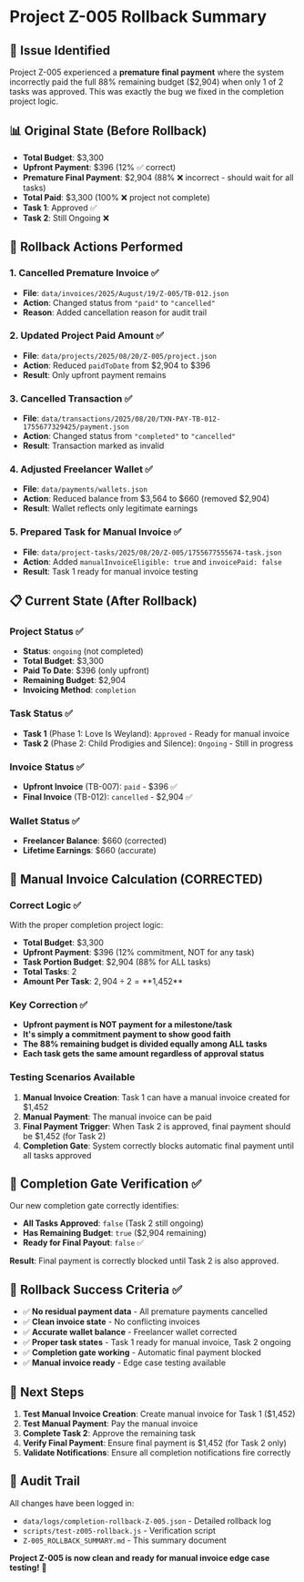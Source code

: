 # Project Z-005 Rollback Summary

## 🎯 Issue Identified
Project Z-005 experienced a **premature final payment** where the system incorrectly paid the full 88% remaining budget ($2,904) when only 1 of 2 tasks was approved. This was exactly the bug we fixed in the completion project logic.

## 📊 Original State (Before Rollback)
- **Total Budget**: $3,300
- **Upfront Payment**: $396 (12% ✅ correct)
- **Premature Final Payment**: $2,904 (88% ❌ incorrect - should wait for all tasks)
- **Total Paid**: $3,300 (100% ❌ project not complete)
- **Task 1**: Approved ✅
- **Task 2**: Still Ongoing ❌

## 🔧 Rollback Actions Performed

### 1. **Cancelled Premature Invoice** ✅
- **File**: `data/invoices/2025/August/19/Z-005/TB-012.json`
- **Action**: Changed status from `"paid"` to `"cancelled"`
- **Reason**: Added cancellation reason for audit trail

### 2. **Updated Project Paid Amount** ✅
- **File**: `data/projects/2025/08/20/Z-005/project.json`
- **Action**: Reduced `paidToDate` from $2,904 to $396
- **Result**: Only upfront payment remains

### 3. **Cancelled Transaction** ✅
- **File**: `data/transactions/2025/08/20/TXN-PAY-TB-012-1755677329425/payment.json`
- **Action**: Changed status from `"completed"` to `"cancelled"`
- **Result**: Transaction marked as invalid

### 4. **Adjusted Freelancer Wallet** ✅
- **File**: `data/payments/wallets.json`
- **Action**: Reduced balance from $3,564 to $660 (removed $2,904)
- **Result**: Wallet reflects only legitimate earnings

### 5. **Prepared Task for Manual Invoice** ✅
- **File**: `data/project-tasks/2025/08/20/Z-005/1755677555674-task.json`
- **Action**: Added `manualInvoiceEligible: true` and `invoicePaid: false`
- **Result**: Task 1 ready for manual invoice testing

## 📋 Current State (After Rollback)

### Project Status ✅
- **Status**: `ongoing` (not completed)
- **Total Budget**: $3,300
- **Paid To Date**: $396 (only upfront)
- **Remaining Budget**: $2,904
- **Invoicing Method**: `completion`

### Task Status ✅
- **Task 1** (Phase 1: Love Is Weyland): `Approved` - Ready for manual invoice
- **Task 2** (Phase 2: Child Prodigies and Silence): `Ongoing` - Still in progress

### Invoice Status ✅
- **Upfront Invoice** (TB-007): `paid` - $396 ✅
- **Final Invoice** (TB-012): `cancelled` - $2,904 ✅

### Wallet Status ✅
- **Freelancer Balance**: $660 (corrected)
- **Lifetime Earnings**: $660 (accurate)

## 🧪 Manual Invoice Calculation (CORRECTED)

### Correct Logic ✅
With the proper completion project logic:
- **Total Budget**: $3,300
- **Upfront Payment**: $396 (12% commitment, NOT for any task)
- **Task Portion Budget**: $2,904 (88% for ALL tasks)
- **Total Tasks**: 2
- **Amount Per Task**: $2,904 ÷ 2 = **$1,452**

### Key Correction ✅
- **Upfront payment is NOT payment for a milestone/task**
- **It's simply a commitment payment to show good faith**
- **The 88% remaining budget is divided equally among ALL tasks**
- **Each task gets the same amount regardless of approval status**

### Testing Scenarios Available
1. **Manual Invoice Creation**: Task 1 can have a manual invoice created for $1,452
2. **Manual Payment**: The manual invoice can be paid
3. **Final Payment Trigger**: When Task 2 is approved, final payment should be $1,452 (for Task 2)
4. **Completion Gate**: System correctly blocks automatic final payment until all tasks approved

## 🚪 Completion Gate Verification ✅

Our new completion gate correctly identifies:
- **All Tasks Approved**: `false` (Task 2 still ongoing)
- **Has Remaining Budget**: `true` ($2,904 remaining)
- **Ready for Final Payout**: `false` ✅

**Result**: Final payment is correctly blocked until Task 2 is also approved.

## 🎯 Rollback Success Criteria ✅

- ✅ **No residual payment data** - All premature payments cancelled
- ✅ **Clean invoice state** - No conflicting invoices
- ✅ **Accurate wallet balance** - Freelancer wallet corrected
- ✅ **Proper task states** - Task 1 ready for manual invoice, Task 2 ongoing
- ✅ **Completion gate working** - Automatic final payment blocked
- ✅ **Manual invoice ready** - Edge case testing available

## 🚀 Next Steps

1. **Test Manual Invoice Creation**: Create manual invoice for Task 1 ($1,452)
2. **Test Manual Payment**: Pay the manual invoice
3. **Complete Task 2**: Approve the remaining task
4. **Verify Final Payment**: Ensure final payment is $1,452 (for Task 2 only)
5. **Validate Notifications**: Ensure all completion notifications fire correctly

## 📝 Audit Trail

All changes have been logged in:
- `data/logs/completion-rollback-Z-005.json` - Detailed rollback log
- `scripts/test-z005-rollback.js` - Verification script
- `Z-005_ROLLBACK_SUMMARY.md` - This summary document

**Project Z-005 is now clean and ready for manual invoice edge case testing!** 🎉
